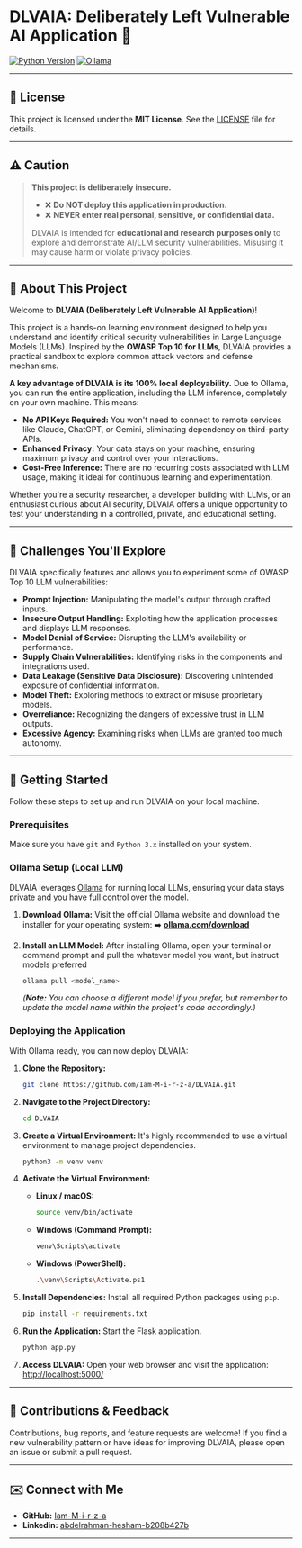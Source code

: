 # DLVAIA: Deliberately Left Vulnerable AI Application 🧪

[![Python Version](https://img.shields.io/badge/Python-3.x-blue?style=for-the-badge&logo=python)](https://www.python.org/)
[![Ollama](https://img.shields.io/badge/Ollama-Local%20LLM-black?style=for-the-badge&logo=ollama)](https://ollama.com/)

---

## 📜 License

This project is licensed under the **MIT License**. See the [LICENSE](https://github.com/Iam-M-i-r-z-a/DLVAIA/blob/main/LICENSE) file for details.

---
## ⚠️ Caution

> **This project is deliberately insecure.**
>
> - ❌ **Do NOT deploy this application in production.**
> - ❌ **NEVER enter real personal, sensitive, or confidential data.**
>
> DLVAIA is intended for **educational and research purposes only** to explore and demonstrate AI/LLM security vulnerabilities. Misusing it may cause harm or violate privacy policies.



---

## 🌟 About This Project

Welcome to **DLVAIA (Deliberately Left Vulnerable AI Application)**!

This project is a hands-on learning environment designed to help you understand and identify critical security vulnerabilities in Large Language Models (LLMs). Inspired by the **OWASP Top 10 for LLMs**, DLVAIA provides a practical sandbox to explore common attack vectors and defense mechanisms.

**A key advantage of DLVAIA is its 100% local deployability.** Due to Ollama, you can run the entire application, including the LLM inference, completely on your own machine. This means:
* **No API Keys Required:** You won't need to connect to remote services like Claude, ChatGPT, or Gemini, eliminating dependency on third-party APIs.
* **Enhanced Privacy:** Your data stays on your machine, ensuring maximum privacy and control over your interactions.
* **Cost-Free Inference:** There are no recurring costs associated with LLM usage, making it ideal for continuous learning and experimentation.

Whether you're a security researcher, a developer building with LLMs, or an enthusiast curious about AI security, DLVAIA offers a unique opportunity to test your understanding in a controlled, private, and educational setting.

---



## 🎯 Challenges You'll Explore

DLVAIA specifically features and allows you to experiment some of OWASP Top 10 LLM vulnerabilities:

* **Prompt Injection:** Manipulating the model's output through crafted inputs.
* **Insecure Output Handling:** Exploiting how the application processes and displays LLM responses.
* **Model Denial of Service:** Disrupting the LLM's availability or performance.
* **Supply Chain Vulnerabilities:** Identifying risks in the components and integrations used.
* **Data Leakage (Sensitive Data Disclosure):** Discovering unintended exposure of confidential information.
* **Model Theft:** Exploring methods to extract or misuse proprietary models.
* **Overreliance:** Recognizing the dangers of excessive trust in LLM outputs.
* **Excessive Agency:** Examining risks when LLMs are granted too much autonomy.

---

## 🚀 Getting Started

Follow these steps to set up and run DLVAIA on your local machine.

### Prerequisites

Make sure you have `git` and `Python 3.x` installed on your system.

### Ollama Setup (Local LLM)

DLVAIA leverages [Ollama](https://ollama.com/) for running local LLMs, ensuring your data stays private and you have full control over the model.

1.  **Download Ollama:**
    Visit the official Ollama website and download the installer for your operating system:
    ➡️ [**ollama.com/download**](https://ollama.com/download)

2.  **Install an LLM Model:**
    After installing Ollama, open your terminal or command prompt and pull the whatever model you want, but instruct models preferred
    ```bash
    ollama pull <model_name>
    ```
    *(**Note:** You can choose a different model if you prefer, but remember to update the model name within the project's code accordingly.)*

### Deploying the Application

With Ollama ready, you can now deploy DLVAIA:

1.  **Clone the Repository:**
    ```bash
    git clone https://github.com/Iam-M-i-r-z-a/DLVAIA.git
    ```

2.  **Navigate to the Project Directory:**
    ```bash
    cd DLVAIA
    ```

3.  **Create a Virtual Environment:**
    It's highly recommended to use a virtual environment to manage project dependencies.
    ```bash
    python3 -m venv venv
    ```

4.  **Activate the Virtual Environment:**
    * **Linux / macOS:**
        ```bash
        source venv/bin/activate
        ```
    * **Windows (Command Prompt):**
        ```bash
        venv\Scripts\activate
        ```
    * **Windows (PowerShell):**
        ```bash
        .\venv\Scripts\Activate.ps1
        ```

5.  **Install Dependencies:**
    Install all required Python packages using `pip`.
    ```bash
    pip install -r requirements.txt
    ```

6.  **Run the Application:**
    Start the Flask application.
    ```bash
    python app.py
    ```

7.  **Access DLVAIA:**
    Open your web browser and visit the application:
    [http://localhost:5000/](http://localhost:5000/)

---

## 🤝 Contributions & Feedback

Contributions, bug reports, and feature requests are welcome! If you find a new vulnerability pattern or have ideas for improving DLVAIA, please open an issue or submit a pull request.

---

## ✉️ Connect with Me

* **GitHub:** [Iam-M-i-r-z-a](https://github.com/Iam-M-i-r-z-a)
* **Linkedin:** [abdelrahman-hesham-b208b427b](https://www.linkedin.com/in/abdelrahman-hesham-b208b427b/)

---
